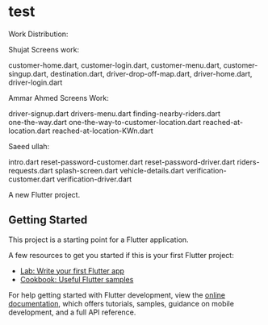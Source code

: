 # test

Work Distribution:

Shujat Screens work:

customer-home.dart, 
customer-login.dart, 
customer-menu.dart, 
customer-singup.dart, 
destination.dart, 
driver-drop-off-map.dart, 
driver-home.dart, driver-login.dart 

Ammar Ahmed Screens Work:

driver-signup.dart 
drivers-menu.dart 
finding-nearby-riders.dart  
one-the-way.dart 
one-the-way-to-customer-location.dart 
reached-at-location.dart 
reached-at-location-KWn.dart 

Saeed ullah:

intro.dart
reset-password-customer.dart 
 reset-password-driver.dart 
 riders-requests.dart 
 splash-screen.dart 
 vehicle-details.dart 
 verification-customer.dart 
 verification-driver.dart 


A new Flutter project.

## Getting Started

This project is a starting point for a Flutter application.

A few resources to get you started if this is your first Flutter project:

- [Lab: Write your first Flutter app](https://docs.flutter.dev/get-started/codelab)
- [Cookbook: Useful Flutter samples](https://docs.flutter.dev/cookbook)

For help getting started with Flutter development, view the
[online documentation](https://docs.flutter.dev/), which offers tutorials,
samples, guidance on mobile development, and a full API reference.
